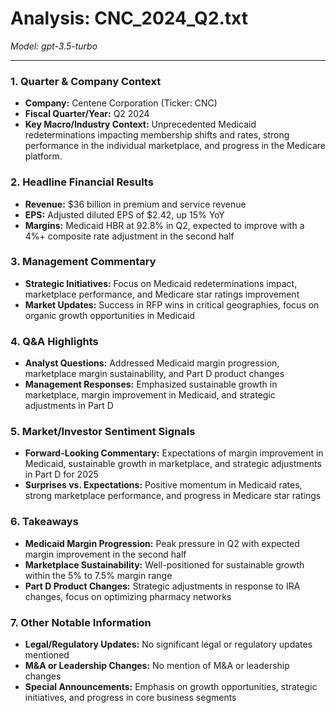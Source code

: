 # Analysis: CNC_2024_Q2.txt

*Model: gpt-3.5-turbo*

---

### 1. Quarter & Company Context
- **Company:** Centene Corporation (Ticker: CNC)
- **Fiscal Quarter/Year:** Q2 2024
- **Key Macro/Industry Context:** Unprecedented Medicaid redeterminations impacting membership shifts and rates, strong performance in the individual marketplace, and progress in the Medicare platform.

### 2. Headline Financial Results
- **Revenue:** $36 billion in premium and service revenue
- **EPS:** Adjusted diluted EPS of $2.42, up 15% YoY
- **Margins:** Medicaid HBR at 92.8% in Q2, expected to improve with a 4%+ composite rate adjustment in the second half

### 3. Management Commentary
- **Strategic Initiatives:** Focus on Medicaid redeterminations impact, marketplace performance, and Medicare star ratings improvement
- **Market Updates:** Success in RFP wins in critical geographies, focus on organic growth opportunities in Medicaid

### 4. Q&A Highlights
- **Analyst Questions:** Addressed Medicaid margin progression, marketplace margin sustainability, and Part D product changes
- **Management Responses:** Emphasized sustainable growth in marketplace, margin improvement in Medicaid, and strategic adjustments in Part D

### 5. Market/Investor Sentiment Signals
- **Forward-Looking Commentary:** Expectations of margin improvement in Medicaid, sustainable growth in marketplace, and strategic adjustments in Part D for 2025
- **Surprises vs. Expectations:** Positive momentum in Medicaid rates, strong marketplace performance, and progress in Medicare star ratings

### 6. Takeaways
- **Medicaid Margin Progression:** Peak pressure in Q2 with expected margin improvement in the second half
- **Marketplace Sustainability:** Well-positioned for sustainable growth within the 5% to 7.5% margin range
- **Part D Product Changes:** Strategic adjustments in response to IRA changes, focus on optimizing pharmacy networks

### 7. Other Notable Information
- **Legal/Regulatory Updates:** No significant legal or regulatory updates mentioned
- **M&A or Leadership Changes:** No mention of M&A or leadership changes
- **Special Announcements:** Emphasis on growth opportunities, strategic initiatives, and progress in core business segments